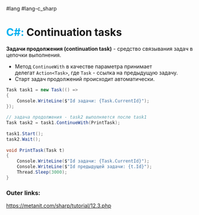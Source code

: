 #lang #lang-c_sharp 
# <font color="#00b0f0">C#:</font> Continuation tasks

**Задачи продолжения (continuation task)** - средство связывания задач в цепочки выполнения.

- Метод `ContinueWith` в качестве параметра принимает делегат `Action<Task>`, где `Task` - ссылка на предыдущую задачу.
- Старт задач продолжений происходит автоматически.

```csharp
Task task1 = new Task(() =>
{
    Console.WriteLine($"Id задачи: {Task.CurrentId}");
});
 
// задача продолжения - task2 выполняется после task1
Task task2 = task1.ContinueWith(PrintTask);
 
task1.Start();
task2.Wait();
 
void PrintTask(Task t)
{
    Console.WriteLine($"Id задачи: {Task.CurrentId}");
    Console.WriteLine($"Id предыдущей задачи: {t.Id}");
    Thread.Sleep(3000);
}
```

### Outer links:
https://metanit.com/sharp/tutorial/12.3.php